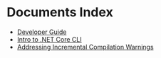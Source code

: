 Documents Index
===============

- [Developer Guide](developer-guide.md)
- [Intro to .NET Core CLI](intro-to-cli.md)
- [Addressing Incremental Compilation Warnings](addressing-incremental-compilation-warnings.md)

